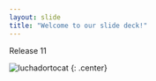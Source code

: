 ```yaml
---
layout: slide
title: "Welcome to our slide deck!"
---
```


Release 11 

![luchadortocat](https://octodex.github.com/images/luchadortocat.png)
{: .center}
